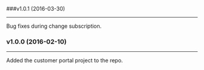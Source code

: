 ###v1.0.1 (2016-03-30)
* * *

Bug fixes during change subscription.

### v1.0.0 (2016-02-10)
* * *

Added the customer portal project to the repo.
